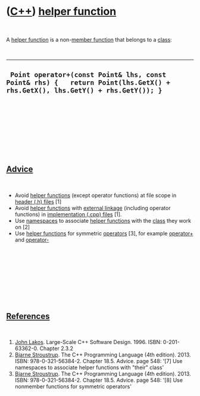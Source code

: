 



 

 

 

 

 

([C++](Cpp.md)) [helper function](CppHelperFunction.md)
=========================================================

 

A [helper function](CppHelperFunction.md) is a non-[member
function](CppMemberFunction.md) that belongs to a
[class](CppClass.md):

 

  ------------------------------------------------------------------------------------------------------------------------------
  ` Point operator+(const Point& lhs, const Point& rhs) {   return Point(lhs.GetX() + rhs.GetX(), lhs.GetY() + rhs.GetY()); }`
  ------------------------------------------------------------------------------------------------------------------------------

 

 

 

 

 

[Advice](CppAdvice.md)
-----------------------

 

-   Avoid [helper functions](CppHelperFunction.md) (except operator
    functions) at file scope in [header (.h) files](CppHeaderFile.md)
    \[1\]
-   Avoid [helper functions](CppHelperFunction.md) with [external
    linkage](CppExternalLinkage.md) (including operator functions) in
    [implementation (.cpp) files](CppImplementationFile.md) \[1\].
-   Use [namespaces](CppNamespace.md) to associate [helper
    functions](CppHelperFunction.md) with the [class](CppClass.md)
    they work on \[2\]
-   Use [helper functions](CppHelperFunction.md) for symmetric
    [operators](CppOperator.md) \[3\], for example
    [operator+](CppOperatorPlus) and [operator-](CppOperatorPlus)

 

 

 

 

 

[References](CppReferences.md)
-------------------------------

 

1.  [John Lakos](CppJohnLakos.md). Large-Scale C++ Software Design.
    1996. ISBN: 0-201-63362-0. Chapter 2.3.2
2.  [Bjarne Stroustrup](CppBjarneStroustrup.md). The C++ Programming
    Language (4th edition). 2013. ISBN: 978-0-321-56384-2. Chapter 18.5.
    Advice. page 548: '\[7\] Use namespaces to associate helper
    functions with "their" class'
3.  [Bjarne Stroustrup](CppBjarneStroustrup.md). The C++ Programming
    Language (4th edition). 2013. ISBN: 978-0-321-56384-2. Chapter 18.5.
    Advice. page 548: '\[8\] Use nonmember functions for symmetric
    operators'

 

 

 

 

 





 



